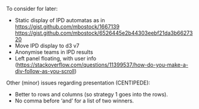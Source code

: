 To consider for later:

* Static display of IPD automatas as in https://gist.github.com/mbostock/1667139 https://gist.github.com/mbostock/6526445e2b44303eebf21da3b6627320
* Move IPD display to d3 v7
* Anonymise teams in IPD results
* Left panel floating, with user info (https://stackoverflow.com/questions/11399537/how-do-you-make-a-div-follow-as-you-scroll)

Other (minor) issues regarding presentation (CENTIPEDE):
- Better to rows and columns (so strategy 1 goes into the rows).
- No comma before ‘and’ for a list of two winners.